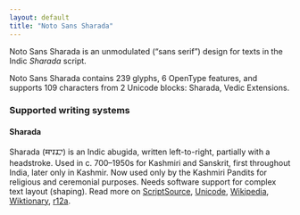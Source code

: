 ```yaml
---
layout: default
title: "Noto Sans Sharada"
---
```

Noto Sans Sharada is an unmodulated (“sans serif”) design for texts in the Indic _Sharada_ script. 

Noto Sans Sharada contains 239 glyphs, 6 OpenType features, and supports 109 characters from 2 Unicode blocks: Sharada, Vedic Extensions.


### Supported writing systems


#### Sharada

Sharada (<span class='autonym'>𑆯𑆳𑆫𑆢𑆳</span>) is an Indic abugida, written left-to-right, partially with a headstroke. Used in c. 700–1950s for Kashmiri and Sanskrit, first throughout India, later only in Kashmir. Now used only by the Kashmiri Pandits for religious and ceremonial purposes. Needs software support for complex text layout (shaping). Read more on [ScriptSource](https://scriptsource.org/scr/Shrd), [Unicode](https://www.unicode.org/versions/Unicode13.0.0/ch15.pdf#G81154), [Wikipedia](https://en.wikipedia.org/wiki/ISO_15924:Shrd), [Wiktionary](https://en.wiktionary.org/wiki/Category:Sharada_script), [r12a](https://r12a.github.io/scripts/links?iso=Shrd).

